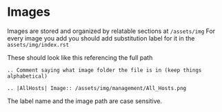 # Images

Images are stored and organized by relatable sections at `/assets/img`
For every image you add you should add substitution label for it in the `assets/img/index.rst`

These should look like this referencing the full path

```:rst
.. Comment saying what image folder the file is in (keep things alphabetical)

.. |AllHosts| Image:: /assets/img/management/All_Hosts.png
```

The label name and the image path are case sensitive.
